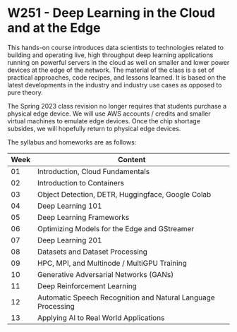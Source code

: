 # W251 - Deep Learning in the Cloud and at the Edge

This hands-on course introduces data scientists to technologies related to building and operating live, high throughput deep learning applications running on powerful servers in the cloud as well on smaller and lower power devices at the edge of the network. The material of the class is a set of practical approaches, code recipes, and lessons learned. It is based on the latest developments in the industry and industry use cases as opposed to pure theory.  
  
The Spring 2023 class revision no longer requires that students purchase a physical edge device. We will use AWS accounts / credits and smaller virtual machines
to emulate edge devices. Once the chip shortage subsides, we will hopefully return to physical edge devices.

The syllabus and homeworks are as follows: 
  
Week | Content 
--- | --- 
01| Introduction, Cloud Fundamentals
02| Introduction to Containers
03| Object Detection, DETR, Huggingface, Google Colab
04| Deep Learning 101
05| Deep Learning Frameworks
06| Optimizing Models for the Edge and GStreamer
07| Deep Learning 201
08| Datasets and Dataset Processing
09| HPC, MPI, and Multinode / MultiGPU Training
10| Generative Adversarial Networks (GANs)
11| Deep Reinforcement Learning
12| Automatic Speech Recognition and Natural Language Processing
13| Applying AI to Real World Applications
